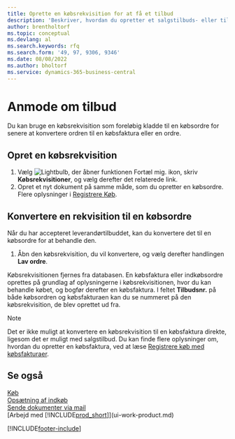 ```yaml
---
title: Oprette en købsrekvisition for at få et tilbud
description: 'Beskriver, hvordan du opretter et salgstilbuds- eller tilbudsanmodningsdokument (RQF) for at registrere dit tilbud til en kunde om at sælge produkter i henhold til bestemte betingelser.'
author: brentholtorf
ms.topic: conceptual
ms.devlang: al
ms.search.keywords: rfq
ms.search.form: '49, 97, 9306, 9346'
ms.date: 08/08/2022
ms.author: bholtorf
ms.service: dynamics-365-business-central
---
```

# <a name="request-quotes"></a>Anmode om tilbud

Du kan bruge en købsrekvisition som foreløbig kladde til en købsordre for senere at konvertere ordren til en købsfaktura eller en ordre.

## <a name="create-a-purchase-quote"></a>Opret en købsrekvisition

1. Vælg ![Lightbulb, der åbner funktionen Fortæl mig.](media/ui-search/search_small.png "Fortæl mig, hvad du vil foretage dig") ikon, skriv **Købsrekvisitioner**, og vælg derefter det relaterede link.
2. Opret et nyt dokument på samme måde, som du opretter en købsordre. Flere oplysninger i [Registrere Køb](purchasing-how-record-purchases.md).

## <a name="convert-a-purchase-quote-to-a-purchase-order"></a>Konvertere en rekvisition til en købsordre

Når du har accepteret leverandørtilbuddet, kan du konvertere det til en købsordre for at behandle den.

1. Åbn den købsrekvisition, du vil konvertere, og vælg derefter handlingen **Lav ordre**.

Købsrekvisitionen fjernes fra databasen. En købsfaktura eller indkøbsordre oprettes på grundlag af oplysningerne i købsrekvisitionen, hvor du kan behandle købet, og bogfør derefter en købsfaktura. I feltet **Tilbudsnr.** på både købsordren og købsfakturaen kan du se nummeret på den købsrekvisition, de blev oprettet ud fra.

> [!NOTE]
> Det er ikke muligt at konvertere en købsrekvisition til en købsfaktura direkte, ligesom det er muligt med salgstilbud. Du kan finde flere oplysninger om, hvordan du opretter en købsfaktura, ved at læse [Registrere køb med købsfakturaer](purchasing-how-record-purchases.md).

## <a name="see-also"></a>Se også

[Køb](purchasing-manage-purchasing.md)  
[Opsætning af indkøb](purchasing-setup-purchasing.md)  
[Sende dokumenter via mail](ui-how-send-documents-email.md)  
[Arbejd med [!INCLUDE[prod_short](includes/prod_short.md)]](ui-work-product.md)  

[!INCLUDE[footer-include](includes/footer-banner.md)]
